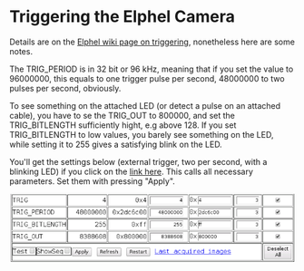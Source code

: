 Triggering the Elphel Camera
============================

Details are on the [Elphel wiki page on triggering](http://wiki.elphel.com/index.php?title=Trigger), nonetheless here are some notes.

The TRIG_PERIOD is in 32 bit or 96 kHz, meaning that if you set the value to 96000000, this equals to one trigger pulse per second, 48000000 to two pulses per second, obviously.

To see something on the attached LED (or detect a pulse on an attached cable), you have to se the TRIG_OUT to 800000, and set the TRIG_BITLENGTH sufficiently hight, e.g above 128. If you set TRIG_BITLENGTH to low values, you barely see something on the LED, while setting it to 255 gives a satisfying blink on the LED.

You'll get the settings below (external trigger, two per second, with a blinking LED) if you click on the [link here](http://192.168.0.9/parsedit.php?embed=0.1&title=External+trigger+controls&TRIG=4&TRIG_PERIOD=96000000&&TRIG_BITLENGTH=255&TRIG_OUT=0x800000). This calls all necessary parameters. Set them with pressing "Apply".

![Trigger Settings](triggering.png)





